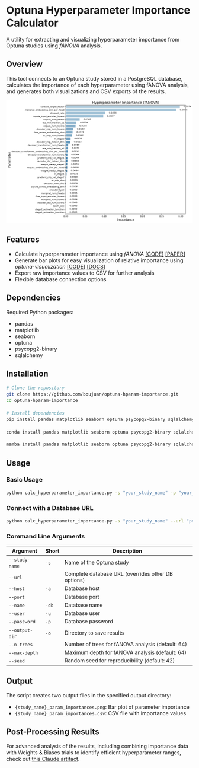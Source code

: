 # Optuna Hyperparameter Importance Calculator

A utility for extracting and visualizing hyperparameter importance from Optuna studies using *fANOVA* analysis.

## Overview

This tool connects to an Optuna study stored in a PostgreSQL database, calculates the importance of each hyperparameter using fANOVA analysis, and generates both visualizations and CSV exports of the results.

![Hyperparameter Importance Example](example.png)

## Features

- Calculate hyperparameter importance using *fANOVA* [[CODE]](https://github.com/automl/fanova) [[PAPER]](https://proceedings.mlr.press/v32/hutter14.html)
- Generate bar plots for easy visualization of relative importance using *optuna-visualization* [[CODE]](https://github.com/optuna/optuna/blob/master/optuna/visualization/_param_importances.py) [[DOCS]](https://optuna.readthedocs.io/en/stable/reference/visualization/generated/optuna.visualization.plot_param_importances.html)
- Export raw importance values to CSV for further analysis
- Flexible database connection options

## Dependencies

Required Python packages:
- pandas
- matplotlib
- seaborn
- optuna
- psycopg2-binary
- sqlalchemy

## Installation

```bash
# Clone the repository
git clone https://github.com/boujuan/optuna-hparam-importance.git
cd optuna-hparam-importance

# Install dependencies
pip install pandas matplotlib seaborn optuna psycopg2-binary sqlalchemy -y

conda install pandas matplotlib seaborn optuna psycopg2-binary sqlalchemy -y

mamba install pandas matplotlib seaborn optuna psycopg2-binary sqlalchemy -y
```

## Usage

### Basic Usage

```bash
python calc_hyperparameter_importance.py -s "your_study_name" -p "your_password"
```

### Connect with a Database URL

```bash
python calc_hyperparameter_importance.py -s "your_study_name" --url "postgresql://username:password@hostname:port/database?sslmode=require"
```

### Command Line Arguments

| Argument | Short | Description |
|----------|-------|-------------|
| `--study-name` | `-s` | Name of the Optuna study |
| `--url` | | Complete database URL (overrides other DB options) |
| `--host` | `-a` | Database host |
| `--port` | | Database port |
| `--name` | `-db` | Database name |
| `--user` | `-u` | Database user |
| `--password` | `-p` | Database password |
| `--output-dir` | `-o` | Directory to save results |
| `--n-trees` | | Number of trees for fANOVA analysis (default: 64) |
| `--max-depth` | | Maximum depth for fANOVA analysis (default: 64) |
| `--seed` | | Random seed for reproducibility (default: 42) |

## Output

The script creates two output files in the specified output directory:
- `{study_name}_param_importances.png`: Bar plot of parameter importance
- `{study_name}_param_importances.csv`: CSV file with importance values

## Post-Processing Results

For advanced analysis of the results, including combining importance data with Weights & Biases trials to identify efficient hyperparameter ranges, check out [this Claude artifact](https://claude.ai/public/artifacts/75cf3fd1-faa4-46a8-8ea0-314c6255c3a1?fullscreen=true).


